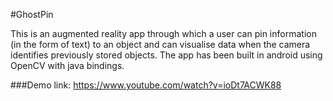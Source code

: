 #GhostPin

This is an augmented reality app through which a user can pin information (in the form of text) to an object and can visualise data when the camera identifies previously stored objects. The app has been built in android using OpenCV with java bindings. 

###Demo
link: https://www.youtube.com/watch?v=ioDt7ACWK88
